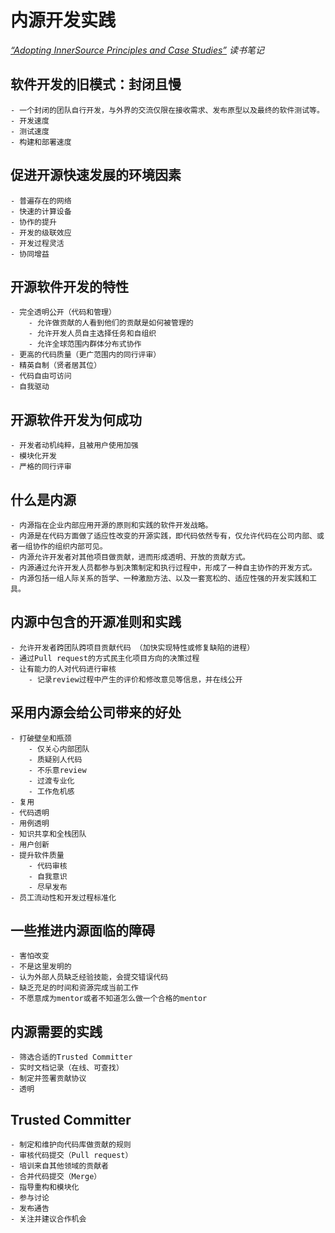 # 内源开发实践
*[“Adopting InnerSource Principles and Case Studies”](https://innersourcecommons.org/resources/books/adoptinginnersource/) 读书笔记* 
## 软件开发的旧模式：封闭且慢
	- 一个封闭的团队自行开发，与外界的交流仅限在接收需求、发布原型以及最终的软件测试等。
	- 开发速度
	- 测试速度
	- 构建和部署速度

## 促进开源快速发展的环境因素
	- 普遍存在的网络
	- 快速的计算设备
	- 协作的提升
	- 开发的级联效应
	- 开发过程灵活
	- 协同增益

## 开源软件开发的特性
	- 完全透明公开（代码和管理）
		- 允许做贡献的人看到他们的贡献是如何被管理的
		- 允许开发人员自主选择任务和自组织
		- 允许全球范围内群体分布式协作
	- 更高的代码质量（更广范围内的同行评审）
	- 精英自制（贤者居其位）
	- 代码自由可访问
	- 自我驱动

## 开源软件开发为何成功
	- 开发者动机纯粹，且被用户使用加强
	- 模块化开发
	- 严格的同行评审

## 什么是内源
	- 内源指在企业内部应用开源的原则和实践的软件开发战略。
	- 内源是在代码方面做了适应性改变的开源实践，即代码依然专有，仅允许代码在公司内部、或者一组协作的组织内部可见。
	- 内源允许开发者对其他项目做贡献，进而形成透明、开放的贡献方式。
	- 内源通过允许开发人员都参与到决策制定和执行过程中，形成了一种自主协作的开发方式。
	- 内源包括一组人际关系的哲学、一种激励方法、以及一套宽松的、适应性强的开发实践和工具。

## 内源中包含的开源准则和实践
	- 允许开发者跨团队跨项目贡献代码 （加快实现特性或修复缺陷的进程）
	- 通过Pull request的方式民主化项目方向的决策过程
	- 让有能力的人对代码进行审核
		- 记录review过程中产生的评价和修改意见等信息，并在线公开

## 采用内源会给公司带来的好处 
	- 打破壁垒和瓶颈
		- 仅关心内部团队
		- 质疑别人代码
		- 不乐意review
		- 过渡专业化
		- 工作危机感
	- 复用
	- 代码透明
	- 用例透明
	- 知识共享和全栈团队
	- 用户创新
	- 提升软件质量
		- 代码审核
		- 自我意识
		- 尽早发布
	- 员工流动性和开发过程标准化

## 一些推进内源面临的障碍
	- 害怕改变
	- 不是这里发明的
	- 认为外部人员缺乏经验技能，会提交错误代码
	- 缺乏充足的时间和资源完成当前工作
	- 不愿意成为mentor或者不知道怎么做一个合格的mentor

## 内源需要的实践
	- 筛选合适的Trusted Committer
	- 实时文档记录（在线、可查找）
	- 制定并签署贡献协议
	- 透明

## Trusted Committer 
	- 制定和维护向代码库做贡献的规则
	- 审核代码提交（Pull request）
	- 培训来自其他领域的贡献者
	- 合并代码提交（Merge）
	- 指导重构和模块化
	- 参与讨论
	- 发布通告
	- 关注并建议合作机会













